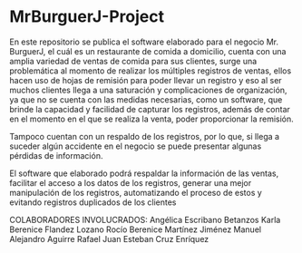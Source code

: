 # MrBurguerJ-Project
En este repositorio se publica el software elaborado para el negocio Mr. BurguerJ, el cuál es un restaurante de comida a domicilio, cuenta con una amplia variedad de ventas de comida para sus clientes, surge una problemática al momento de realizar los múltiples registros de ventas, ellos hacen uso de hojas de remisión para poder llevar un registro y eso al ser muchos clientes llega a una saturación y complicaciones de organización, ya que no se cuenta con las medidas necesarias, como un software, que brinde la capacidad y facilidad de capturar los registros, además de contar en el momento en el que se realiza la venta, poder proporcionar la remisión.

Tampoco cuentan con un respaldo de los registros, por lo que, si llega a suceder algún accidente en el negocio se puede presentar algunas pérdidas de información.

El software que elaborado podrá respaldar la información de las ventas, facilitar el acceso a los datos de los registros, generar una mejor manipulación de los registros, automatizando el proceso de estos y evitando registros duplicados de los clientes

COLABORADORES INVOLUCRADOS:
Angélica Escribano Betanzos
Karla Berenice Flandez Lozano
Rocío Berenice Martínez Jiménez
Manuel Alejandro Aguirre Rafael
Juan Esteban Cruz Enríquez
